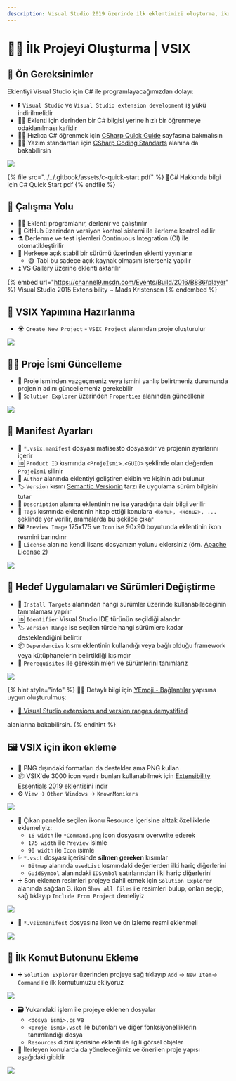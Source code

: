 ```yaml
---
description: Visual Studio 2019 üzerinde ilk eklentimizi oluşturma, ikon ve komutlar ekleme
---
```


# 🚴‍♂️ İlk Projeyi Oluşturma | VSIX

## 💎 Ön Gereksinimler

Eklentiyi Visual Studio için C# ile programlayacağımızdan dolayı:

* ⏬ `Visual Studio` ve `Visual Studio extension development` iş yükü indirilmelidir
* 💁‍♂️ Eklenti için derinden bir C# bilgisi yerine hızlı bir öğrenmeye odaklanılması kafidir
* 🏃‍♂️ Hızlıca C# öğrenmek için [CSharp Quick Guide](https://www.tutorialspoint.com/csharp/csharp\_quick\_guide.htm) sayfasına bakmalısın
* 👮‍♂️ Yazım standartları için [CSharp Coding Standarts](https://www.dofactory.com/reference/csharp-coding-standards) alanına da bakabilirsin

![](../../.gitbook/assets/visual\_studio\_extension\_development.png)

{% file src="../../.gitbook/assets/c-quick-start.pdf" %}
📃C# Hakkında bilgi için C# Quick Start pdf&#x20;
{% endfile %}

## 🚩 Çalışma Yolu

* 👨‍💻 Eklenti programlanır, derlenir ve çalıştırılır
* 🐙 GitHub üzerinden versiyon kontrol sistemi ile ilerleme kontrol edilir
* ⚗️ Derlenme ve test işlemleri Continuous Integration (CI) ile otomatikleştirilir
* 📡 Herkese açık stabil bir sürümü üzerinden eklenti yayınlanır
  * 😅 Tabi bu sadece açık kaynak olmasını isterseniz yapılır
* ⏫ VS Gallery üzerine eklenti aktarılır

{% embed url="https://channel9.msdn.com/Events/Build/2016/B886/player" %}
Visual Studio 2015 Extensibility \~ Mads Kristensen
{% endembed %}

## 🔰 VSIX Yapımına Hazırlanma

* ☀️ `Create New Project` - `VSIX Project` alanından proje oluşturulur&#x20;

![](../../.gitbook/assets/vsix\_project\_template.png)

## 👨‍🔧 Proje İsmi Güncelleme

* 🤔 Proje isminden vazgeçmeniz veya ismini yanlış belirtmeniz durumunda projenin adını güncellemeniz gerekebilir
* 🔨 `Solution Explorer` üzerinden `Properties` alanından güncellenir

![](../../.gitbook/assets/vsix\_change\_project\_name.png)

## 📜 Manifest Ayarları

* 📃 `*.vsix.manifest` dosyası mafisesto dosyasıdır ve projenin ayarlarını içerir
* 🆔 `Product ID` kısmında `<Projeİsmi>.<GUID>` şeklinde olan değerden `Projeİsmi` silinir
* 🤵 `Author` alanında eklentiyi geliştiren ekibin ve kişinin adı bulunur
* 🏷️ `Version` kısmı [Semantic Versionin](https://semver.org) tarzı ile uygulama sürüm bilgisini tutar
* 📖 `Description` alanına eklentinin ne işe yaradığına dair bilgi verilir
* 🎫 `Tags` kısmında eklentinin hitap ettiği konulara `<konu>, <konu2>, ...` şeklinde yer verilir, aramalarda bu şekilde çıkar
* 🖼️ `Preview Image` 175x175 ve `Icon` ise 90x90 boyutunda eklentinin ikon resmini barındırır
* 🔐 `License` alanına kendi lisans dosyanızın yolunu eklersiniz (örn. [Apache License 2](https://www.apache.org/licenses/LICENSE-2.0))

![](../../.gitbook/assets/vsix\_manifest\_template.png)

## 🎯 Hedef Uygulamaları ve Sürümleri Değiştirme

* 🌇 `Install Targets` alanından hangi sürümler üzerinde kullanabileceğinin tanımlaması yapılır
* 🆔 `Identifier` Visual Studio IDE türünün seçildiği alandır
* 🏷️ `Version Range` ise seçilen türde hangi sürümlere kadar desteklendiğini belirtir
* 📦 `Dependencies` kısmı eklentinin kullandığı veya bağlı olduğu framework veya kütüphanelerin belirtildiği kısımdır
* 🧰 `Prerequisites` ile gereksinimleri ve sürümlerini tanımlarız

![](../../.gitbook/assets/vsix\_manifest\_install\_target.png)

{% hint style="info" %}
🧙‍♂ Detaylı bilgi için [YEmoji - Bağlantılar](https://emoji.yemreak.com/kullanim/baglantilar) yapısına uygun oluşturulmuş:

* [📃 Visual Studio extensions and version ranges demystified](https://devblogs.microsoft.com/visualstudio/visual-studio-extensions-and-version-ranges-demystified/)&#x20;

alanlarına bakabilirsin.
{% endhint %}

## 🖼️ VSIX için ikon ekleme

* 🌟 PNG dışındaki formatları da destekler ama PNG kullan
* 📦 VSIX'de 3000 icon vardır bunları kullanabilmek için [Extensibility Essentials 2019](https://marketplace.visualstudio.com/items?itemName=MadsKristensen.ExtensibilityEssentials2019) eklentisini indir
* ⚙️ `View` -> `Other Windows` -> `KnownMonikers`

![](../../.gitbook/assets/vsix\_known\_monikers.png)

* 📝 Çıkan panelde seçilen ikonu Resource içerisine alttak özelliklerle eklemeliyiz:
  * `16 width` ile  `*Command.png` icon dosyasını overwrite ederek
  * `175 width` ile `Preview` isimle
  * `90 width` ile `Icon` isimle
* 💦 `*.vsct` dosyası içerisinde **silmen gereken** kısımlar
  * `Bitmap` alanında `usedList` kısmındaki değerlerden ilki hariç diğerlerini
  * `GuidSymbol` alanındaki `IDSymbol` satırlarından ilki hariç diğerlerini
* ➕ Son eklenen resimleri projeye dahil etmek için `Solution Explorer` alanında  sağdan 3. ikon `Show all files` ile resimleri bulup, onları seçip, sağ tıklayıp `Include From Project` demeliyiz

![](<../../.gitbook/assets/vsix\_resources\_example (1) (1).png>)

* 🔨 `*.vsixmanifest` dosyasına ikon ve ön izleme resmi eklenmeli

![](../../.gitbook/assets/vsix\_manifest\_res\_icon.png)

## 🔘 İlk Komut Butonunu Ekleme

* ➕ `Solution Explorer` üzerinden projeye sağ tıklayıp `Add` -> `New Item`-> `Command` ile ilk komutumuzu ekliyoruz

![](../../.gitbook/assets/vsix\_adding\_command.png)

* 🗃️ Yukarıdaki işlem ile projeye eklenen dosyalar
  * `<dosya ismi>.cs` ve&#x20;
  * `<proje ismi>.vsct` ile butonları ve diğer fonksiyonelliklerin tanımlandığı dosya
  * `Resources` dizini içerisine eklenti ile ilgili görsel objeler
* 🌟 İlerleyen konularda da yöneleceğimiz ve önerilen proje yapısı aşağıdaki gibidir

![](../../.gitbook/assets/vsix\_project\_structure.png)
